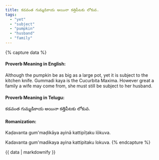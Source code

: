 ```yaml
---
title: కడవంత గుమ్మడికాయ అయినా కత్తిపీటకు లోకువ.
tags:
  - "yet"
  - "subject"
  - "pumpkin"
  - "husband"
  - "family"
---
```


{% capture data %}
#### Proverb Meaning in English:
Although the pumpkin be as big as a large pot, yet it is subject to the kitchen knife.
Gummadi kaya is the Cucurbita Maxima.
However great a family a wife may come from, she must still be subject to her husband.

#### Proverb Meaning in Telugu:
కడవంత గుమ్మడికాయ అయినా కత్తిపీటకు లోకువ.

#### Romanization:
Kaḍavanta gum'maḍikāya ayinā kattipīṭaku lōkuva.

Kadavanta gum'madikaya ayina kattipitaku lokuva.
{% endcapture %}

{{ data | markdownify }}

